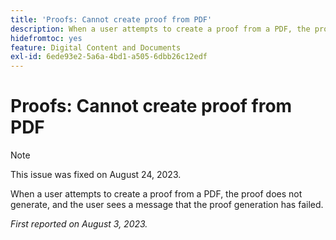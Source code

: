 ```yaml
---
title: 'Proofs: Cannot create proof from PDF'
description: When a user attempts to create a proof from a PDF, the proof does not generate, and the user sees a message that the proof generation has failed.
hidefromtoc: yes
feature: Digital Content and Documents
exl-id: 6ede93e2-5a6a-4bd1-a505-6dbb26c12edf
---
```

# Proofs: Cannot create proof from PDF

<!--WF and WFP TOCs-->

>[!NOTE]
>
>This issue was fixed on August 24, 2023.

When a user attempts to create a proof from a PDF, the proof does not generate, and the user sees a message that the proof generation has failed.

_First reported on August 3, 2023._
